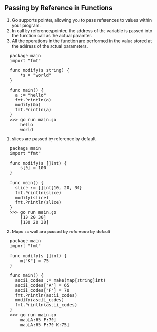 ## Passing by Reference in Functions

1.  Go supports pointer, allowing you to pass references to values within your program.
2.  In call by reference/pointer, the address of the variable is passed into the function call as the actual paramter.
3.  All the operations in the function are performed in the value stored at the address of the actual parameters.

<pre>
  package main
  import "fmt"

  func modify(s string) {
      *s = "world"
  }
  
  func main() {
    a := "hello"
    fmt.Println(a)
    modify(&a)
    fmt.Println(a)
  }
  >>> go run main.go
      hello
      world
</pre>

1. slices are passed by reference by default

<pre>
  package main
  import "fmt"

  func modify(s []int) {
      s[0] = 100
  }
  
  func main() {
    slice := []int{10, 20, 30}
    fmt.Println(slice)
    modify(slice)
    fmt.Println(slice)
  }
  >>> go run main.go
      [10 20 30]
      [100 20 30]
</pre>

2. Maps as well are passed by refernece by default

<pre>
  package main
  import "fmt"

  func modify(s []int) {
      m["K"] = 75
  }
  
  func main() {
    ascii_codes := make(map[string]int)
    ascii_codes["A"] = 65
    ascii_codes["F"] = 70
    fmt.Println(ascii_codes)
    modify(ascii_codes)
    fmt.Println(ascii_codes)
  }
  >>> go run main.go
      map[A:65 F:70]
      map[A:65 F:70 K:75]
</pre>

